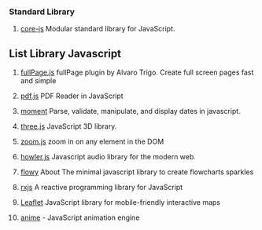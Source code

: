 ### Standard Library 
1. [core-js](https://github.com/zloirock/core-js) Modular standard library for JavaScript.

## List Library Javascript 
1. [fullPage.js](https://github.com/alvarotrigo/fullPage.js) fullPage plugin by Alvaro Trigo. Create full screen pages fast and simple

2. [pdf.js](https://github.com/mozilla/pdf.js) PDF Reader in JavaScript

3. [moment](https://github.com/moment/moment) Parse, validate, manipulate, and display dates in javascript.

4. [three.js](https://github.com/mrdoob/three.js) JavaScript 3D library.

5. [zoom.js](https://github.com/hakimel/zoom.js) zoom in on any element in the DOM

6. [howler.js](https://github.com/goldfire/howler.js) Javascript audio library for the modern web.

7. [flowy](https://github.com/alyssaxuu/flowy) About The minimal javascript library to create flowcharts sparkles

8. [rxjs](https://github.com/ReactiveX/rxjs) A reactive programming library for JavaScript

9. [Leaflet](https://github.com/Leaflet/Leaflet) JavaScript library for mobile-friendly interactive maps

10. [anime](https://github.com/juliangarnier/anime) - JavaScript animation engine



